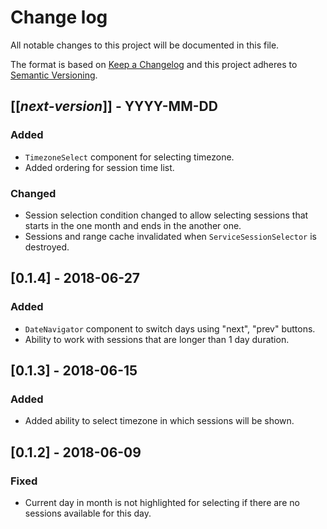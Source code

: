 # Change log
All notable changes to this project will be documented in this file.

The format is based on [Keep a Changelog](http://keepachangelog.com/)
and this project adheres to [Semantic Versioning](http://semver.org/).

## [[*next-version*]] - YYYY-MM-DD
### Added
- `TimezoneSelect` component for selecting timezone.
- Added ordering for session time list.

### Changed
- Session selection condition changed to allow selecting sessions that starts in the one month and ends in the another one.
- Sessions and range cache invalidated when `ServiceSessionSelector` is destroyed.

## [0.1.4] - 2018-06-27
### Added
- `DateNavigator` component to switch days using "next", "prev" buttons.
- Ability to work with sessions that are longer than 1 day duration.

## [0.1.3] - 2018-06-15
### Added
- Added ability to select timezone in which sessions will be shown.

## [0.1.2] - 2018-06-09
### Fixed
- Current day in month is not highlighted for selecting if there are no sessions available for this day.